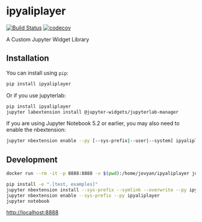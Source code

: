
# ipyaliplayer

[![Build Status](https://travis-ci.org/boyuai/ipyaliplayer.svg?branch=master)](https://travis-ci.org/boyuai/ipyaliplayer)
[![codecov](https://codecov.io/gh/boyuai/ipyaliplayer/branch/master/graph/badge.svg)](https://codecov.io/gh/boyuai/ipyaliplayer)


A Custom Jupyter Widget Library

## Installation

You can install using `pip`:

```bash
pip install ipyaliplayer
```

Or if you use jupyterlab:

```bash
pip install ipyaliplayer
jupyter labextension install @jupyter-widgets/jupyterlab-manager
```

If you are using Jupyter Notebook 5.2 or earlier, you may also need to enable
the nbextension:
```bash
jupyter nbextension enable --py [--sys-prefix|--user|--system] ipyaliplayer
```

## Development

```bash
docker run --rm -it -p 8888:8888 -v $(pwd):/home/jovyan/ipyaliplayer jupyter/minimal-notebook bash
```

```bash
pip install -e ".[test, examples]"
jupyter nbextension install --sys-prefix --symlink --overwrite --py ipyaliplayer
jupyter nbextension enable --sys-prefix --py ipyaliplayer
jupyter notebook
```

[http://localhost:8888](http://localhost:8888)
